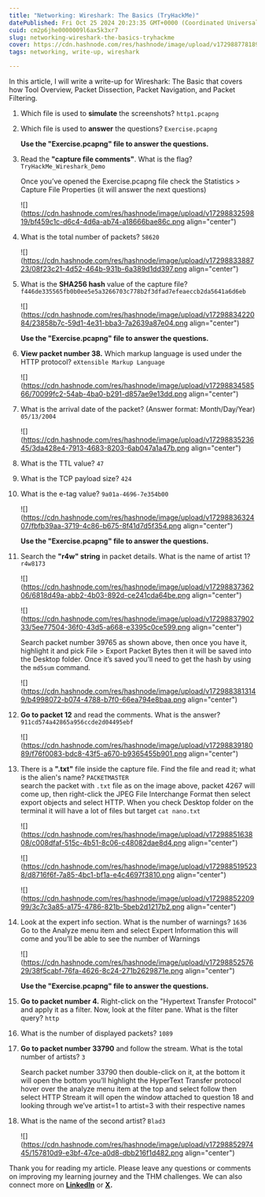 ```yaml
---
title: "Networking: Wireshark: The Basics (TryHackMe)"
datePublished: Fri Oct 25 2024 20:23:35 GMT+0000 (Coordinated Universal Time)
cuid: cm2p6jhe0000009l6ax5k3xr7
slug: networking-wireshark-the-basics-tryhackme
cover: https://cdn.hashnode.com/res/hashnode/image/upload/v1729887781896/0ad63ae4-d89a-4316-a41c-b2f9dcb9dbd0.png
tags: networking, write-up, wireshark

---
```


In this article, I will write a write-up for Wireshark: The Basic that covers how Tool Overview, Packet Dissection, Packet Navigation, and Packet Filtering.

1. Which file is used to **simulate** the screenshots? `http1.pcapng`
    
2. Which file is used to **answer** the questions? `Exercise.pcapng`  
      
    **Use the "Exercise.pcapng" file to answer the questions.**
    
3. Read the **"capture file comments"**. What is the flag? `TryHackMe_Wireshark_Demo`  
      
    Once you’ve opened the Exercise.pcapng file check the Statistics &gt; Capture File Properties (it will answer the next questions)
    
    ![](https://cdn.hashnode.com/res/hashnode/image/upload/v1729883259819/bf459c1c-d6c4-4d6a-ab74-a18666bae86c.png align="center")
    
4. What is the total number of packets? `58620`
    
    ![](https://cdn.hashnode.com/res/hashnode/image/upload/v1729883388723/08f23c21-4d52-464b-931b-6a389d1dd397.png align="center")
    
5. What is the **SHA256 hash** value of the capture file? `f446de335565fb0b0ee5e5a3266703c778b2f3dfad7efeaeccb2da5641a6d6eb`
    
    ![](https://cdn.hashnode.com/res/hashnode/image/upload/v1729883422084/23858b7c-59d1-4e31-bba3-7a2639a87e04.png align="center")
    
      
    **Use the "Exercise.pcapng" file to answer the questions.**
    
6. **View packet number 38.** Which markup language is used under the HTTP protocol? `eXtensible Markup Language`
    
    ![](https://cdn.hashnode.com/res/hashnode/image/upload/v1729883458566/70099fc2-54ab-4ba0-b291-d857ae9e13dd.png align="center")
    
7. What is the arrival date of the packet? (Answer format: Month/Day/Year) `05/13/2004`
    
    ![](https://cdn.hashnode.com/res/hashnode/image/upload/v1729883523645/3da428e4-7913-4683-8203-6ab047a1a47b.png align="center")
    
8. What is the TTL value? `47`
    
9. What is the TCP payload size? `424`
    
10. What is the e-tag value? `9a01a-4696-7e354b00`
    
    ![](https://cdn.hashnode.com/res/hashnode/image/upload/v1729883632407/fbfb39aa-3719-4c86-b675-8f41d7d5f354.png align="center")
    
      
    **Use the "Exercise.pcapng" file to answer the questions.**
    
11. Search the **"r4w" string** in packet details. What is the name of artist 1? `r4w8173`
    
    ![](https://cdn.hashnode.com/res/hashnode/image/upload/v1729883736206/6818d49a-abb2-4b03-892d-ce241cda64be.png align="center")
    
    ![](https://cdn.hashnode.com/res/hashnode/image/upload/v1729883790233/5ee77504-36f0-43d5-a668-e3395c0ce599.png align="center")
    
    Search packet number 39765 as shown above, then once you have it, highlight it and pick File &gt; Export Packet Bytes then it will be saved into the Desktop folder. Once it’s saved you’ll need to get the hash by using the `md5sum` command.
    
    ![](https://cdn.hashnode.com/res/hashnode/image/upload/v1729883813149/b4998072-b074-4788-b7f0-66ea794e8baa.png align="center")
    
      
      
      
    
12. **Go to packet 12** and read the comments. What is the answer? `911cd574a42865a956ccde2d04495ebf`  
    
    ![](https://cdn.hashnode.com/res/hashnode/image/upload/v1729883918089/f76f0083-bdc8-43f5-a670-b9365455b901.png align="center")
    
13. There is a **".txt"** file inside the capture file. Find the file and read it; what is the alien's name? `PACKETMASTER`  
    search the packet with `.txt` file as on the image above, packet 4267 will come up, then right-click the JPEG File Interchange Format then select export objects and select HTTP. When you check Desktop folder on the terminal it will have a lot of files but target `cat nano.txt`
    
    ![](https://cdn.hashnode.com/res/hashnode/image/upload/v1729885163808/c008dfaf-515c-4b51-8c06-c48082dae8d4.png align="center")
    
    ![](https://cdn.hashnode.com/res/hashnode/image/upload/v1729885195238/d8716f6f-7a85-4bc1-bf1a-e4c4697f3810.png align="center")
    
    ![](https://cdn.hashnode.com/res/hashnode/image/upload/v1729885220999/3c7c3a85-a175-4786-821b-5beb2d1217b2.png align="center")
    
14. Look at the expert info section. What is the number of warnings? `1636`  
    Go to the Analyze menu item and select Expert Information this will come and you’ll be able to see the number of Warnings
    
    ![](https://cdn.hashnode.com/res/hashnode/image/upload/v1729885257629/38f5cabf-76fa-4626-8c24-271b2629871e.png align="center")
    
    **Use the "Exercise.pcapng" file to answer the questions.**
    
15. **Go to packet number 4.** Right-click on the "Hypertext Transfer Protocol" and apply it as a filter. Now, look at the filter pane. What is the filter query? `http`
    
16. What is the number of displayed packets? `1089`
    
17. **Go to packet number 33790** and follow the stream. What is the total number of artists? `3`  
      
    Search packet number 33790 then double-click on it, at the bottom it will open the bottom you’ll highlight the HyperText Transfer protocol hover over the analyze menu item at the top and select follow then select HTTP Stream it will open the window attached to question 18 and looking through we’ve artist=1 to artist=3 with their respective names
    
18. What is the name of the second artist? `Blad3`
    
    ![](https://cdn.hashnode.com/res/hashnode/image/upload/v1729885297445/157810d9-e3bf-47ce-a0d8-dbb216f1d482.png align="center")
    

Thank you for reading my article. Please leave any questions or comments on improving my learning journey and the THM challenges. We can also connect more on [**LinkedIn**](https://www.linkedin.com/in/sharon-jebitok) or [**X**](https://x.com/SharonJebitok)**.**